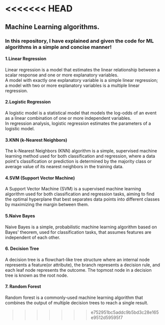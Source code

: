 <<<<<<< HEAD
=======
## Machine Learning algorithms.

### In this repository, I have explained and given the code for ML algorithms in a simple and concise manner!

#### 1.Linear Regression
Linear regression is a model that estimates the linear relationship between a scalar response and one or more explanatory variables. <br>A model with exactly one explanatory variable is a simple linear regression; a model with two or more explanatory variables is a multiple linear regression.<br>

#### 2.Logistic Regression
 A logistic model is a statistical model that models the log-odds of an event as a linear combination of one or more independent variables. <br>In regression analysis, logistic regression estimates the parameters of a logistic model.<br>


 #### 3.KNN (k-Nearest Neighbors)
 The k-Nearest Neighbors (KNN) algorithm is a simple, supervised machine learning method used for both classification and regression, where a data point's classification or prediction is determined by the majority class or average value of its nearest neighbors in the training data. 


 #### 4.SVM (Support Vector Machine)
 A Support Vector Machine (SVM) is a supervised machine learning algorithm used for both classification and regression tasks, aiming to find the optimal hyperplane that best separates data points into different classes by maximizing the margin between them. <br>

 #### 5.Naive Bayes
Naive Bayes is a simple, probabilistic machine learning algorithm based on Bayes' theorem, used for classification tasks, that assumes features are independent of each other. 

 #### 6. Decision Tree
 A decision tree is a flowchart-like tree structure where an internal node represents a feature(or attribute), the branch represents a decision rule, and each leaf node represents the outcome. The topmost node in a decision tree is known as the root node.


 #### 7. Random Forest
 Random forest is a commonly-used machine learning algorithm that combines the output of multiple decision trees to reach a single result.
>>>>>>> e752951bc5addc9b5bd3c28e165e9512d59595f7
